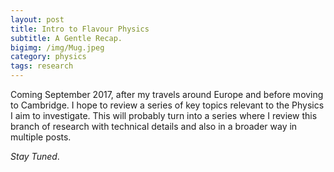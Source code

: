 ```yaml
---
layout: post
title: Intro to Flavour Physics
subtitle: A Gentle Recap. 
bigimg: /img/Mug.jpeg
category: physics
tags: research  
---
```


Coming September 2017, after my travels around Europe and before moving to Cambridge. I hope to review a series of key topics relevant to the Physics I aim to investigate. This will probably turn into a series where I review this branch of research with technical details and also in a broader way in multiple posts.

*Stay Tuned*.
